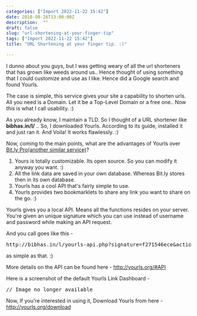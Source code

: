 ```yaml
---
categories: ["Import 2022-11-22 15:42"]
date: 2010-08-26T13:00:00Z
description:  ""
draft: false
slug: "url-shortening-at-your-finger-tip"
tags: ["Import 2022-11-22 15:42"]
title: "URL Shortening at your finger tip. :)"

---
```



I dunno about you guys, but I was getting weary of all the url shorteners that has grown like weeds around us.. Hence thought of using something that I could customize and use as I like. Hence did a Google search and found Yourls.

The case is simple, this service gives your site a capability to shorten urls. All you need is a Domain. Let it be a Top-Level Domain or a free one.. Now *this* is what I call usability. :)

As you already know, I maintain a TLD. So I thought of a URL shortener like <strong>bibhas.in/l/</strong> ..
So, I downloaded Yourls. According to its guide, installed it and just ran it. And Voila! It works flawlessly. :)

Now, coming to the main points, what are the advantages of Yourls over <a title="Bit.ly Pro" href="https://bitly.com/pro/" target="_blank">Bit.ly Pro(another similar service)</a>?
<ol>
	<li>Yours is totally customizable. Its open source. So you can modify it anyway you want. :)</li>
	<li>All the link data are saved in your own database. Whereas Bit.ly stores then in its own database.</li>
	<li>Yourls has a cool API that's fairly simple to use.</li>
	<li>Yourls provides two bookmarklets to share any link you want to share on the go. :)</li>
</ol>
Yourls gives you a local API. Means all the functions resides on your server. You're given an unique signature which you can use instead of username and password while making an API request.

And you call goes like this -
<pre class="brush:plain">http://bibhas.in/l/yourls-api.php?signature=f271546ece&amp;action=shorturl&amp;url=http://bibhas.in&amp;format=xml</pre>
as simple as that. :)

More details on the API can be found here - <a href="http://yourls.org/#API" target="_blank">http://yourls.org/#API</a>

Here is a screenshot of the default Yourls Link Dashboard -

<pre>// Image no longer available</pre>

Now, If you're interested in using it, Download Yourls from here - <a title="Download Yourls" href="http://yourls.org/download" target="_blank">http://yourls.org/download</a>



